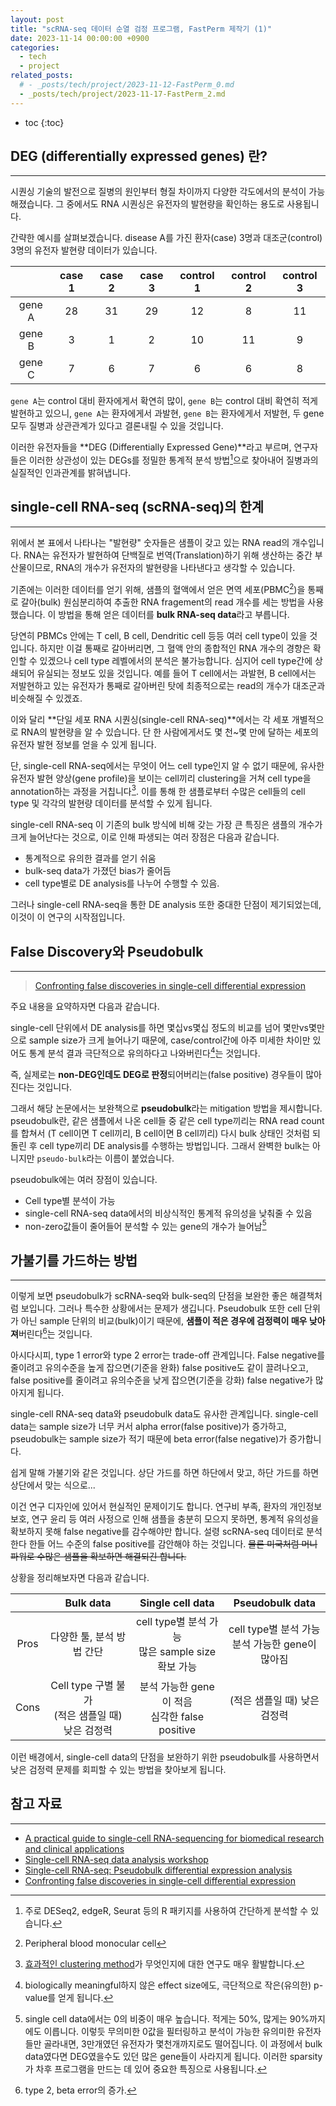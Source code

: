 ```yaml
---
layout: post
title: "scRNA-seq 데이터 순열 검정 프로그램, FastPerm 제작기 (1)"
date: 2023-11-14 00:00:00 +0900
categories:
  - tech
  - project
related_posts:
  # - _posts/tech/project/2023-11-12-FastPerm_0.md
  - _posts/tech/project/2023-11-17-FastPerm_2.md
---
```


* toc
{:toc}

## DEG (differentially expressed genes) 란?
---

시퀀싱 기술의 발전으로 질병의 원인부터 형질 차이까지 다양한 각도에서의 분석이 가능해졌습니다. 
그 중에서도 RNA 시퀀싱은 유전자의 발현량을 확인하는 용도로 사용됩니다.

간략한 예시를 살펴보겠습니다.
disease A를 가진 환자(case) 3명과 대조군(control) 3명의 유전자 발현량 데이터가 있습니다.


|        | case 1 | case 2 | case 3 | control 1 | control 2 | control 3 |
| :----: | :----: | :----: | :----: | :-------: | :-------: | :-------: |
| gene A |   28   |   31   |   29   |    12     |     8     |    11     |
| gene B |   3    |   1    |   2    |    10     |    11     |   9   |
| gene C |   7    |   6    |   7    |     6     |     6     |     8     |


`gene A`는 control 대비 환자에게서 확연히 많이, `gene B`는 control 대비 확연히 적게 발현하고 있으니, `gene A`는 환자에게서 과발현, `gene B`는 환자에게서 저발현, 두 gene 모두 질병과 상관관계가 있다고 결론내릴 수 있을 것입니다. 

이러한 유전자들을 **DEG (Differentially Expressed Gene)**라고 부르며, 연구자들은 이러한 상관성이 있는 DEGs를 정밀한 통계적 분석 방법[^1]으로 찾아내어 질병과의 실질적인 인과관계를 밝혀냅니다.


[^1]:주로 DESeq2, edgeR, Seurat 등의 R 패키지를 사용하여 간단하게 분석할 수 있습니다.





## single-cell RNA-seq (scRNA-seq)의 한계
---

위에서 본 표에서 나타나는 "발현량" 숫자들은 샘플이 갖고 있는 RNA read의 개수입니다.
RNA는 유전자가 발현하여 단백질로 번역(Translation)하기 위해 생산하는 중간 부산물이므로, RNA의 개수가 유전자의 발현량을 나타낸다고 생각할 수 있습니다. 

기존에는 이러한 데이터를 얻기 위해, 샘플의 혈액에서 얻은 면역 세포(PBMC[^2])을 통째로 갈아(bulk) 원심분리하여 추출한 RNA fragement의 read 개수를 세는 방법을 사용했습니다.
이 방법을 통해 얻은 데이터를 **bulk RNA-seq data**라고 부릅니다. 

당연히 PBMCs 안에는 T cell, B cell, Dendritic cell 등등 여러 cell type이 있을 것입니다. 하지만 이걸 통째로 갈아버리면, 그 혈액 안의 종합적인 RNA 개수의 경향은 확인할 수 있겠으나 cell type 레벨에서의 분석은 불가능합니다.
심지어 cell type간에 상쇄되어 유실되는 정보도 있을 것입니다.  예를 들어 T cell에서는 과발현, B cell에서는 저발현하고 있는 유전자가 통째로 갈아버린 탓에 최종적으로는 read의 개수가 대조군과 비슷해질 수 있겠죠.

이와 달리 **단일 세포 RNA 시퀀싱(single-cell RNA-seq)**에서는 각 세포 개별적으로 RNA의 발현량을 알 수 있습니다. 단 한 사람에게서도 몇 천~몇 만에 달하는 세포의 유전자 발현 정보를 얻을 수 있게 됩니다.

단, single-cell RNA-seq에서는 무엇이 어느 cell type인지 알 수 없기 때문에, 유사한 유전자 발현 양상(gene profile)을 보이는 cell끼리 clustering을 거쳐 cell type을 annotation하는 과정을 거칩니다[^3]. 이를 통해 한 샘플로부터 수많은 cell들의 cell type 및 각각의 발현량 데이터를 분석할 수 있게 됩니다.

single-cell RNA-seq 이 기존의 bulk 방식에 비해 갖는 가장 큰 특징은 샘플의 개수가 크게 늘어난다는 것으로, 이로 인해 파생되는 여러 장점은 다음과 같습니다.
- 통계적으로 유의한 결과를 얻기 쉬움
- bulk-seq data가 가졌던 bias가 줄어듬
- cell type별로 DE analysis를 나누어 수행할 수 있음.

그러나 single-cell RNA-seq을 통한 DE analysis 또한 중대한 단점이 제기되었는데, 이것이 이 연구의 시작점입니다. 

[^2]:Peripheral blood monocular cell
[^3]:[효과적인 clustering method](https://bioconductor.org/books/3.15/OSCA.basic/clustering.html)가 무엇인지에 대한 연구도 매우 활발합니다. 



## False Discovery와 Pseudobulk
---

> [Confronting false discoveries in single-cell differential expression](https://www.nature.com/articles/s41467-021-25960-2) 

주요 내용을 요약하자면 다음과 같습니다.

single-cell 단위에서 DE analysis를 하면 몇십vs몇십 정도의 비교를 넘어 몇만vs몇만으로 sample size가 크게 늘어나기 때문에, case/control간에 아주 미세한 차이만 있어도 통계 분석 결과 극단적으로 유의하다고 나와버린다[^4]는 것입니다.

즉, 실제로는 **non-DEG인데도 DEG로 판정**되어버리는(false positive) 경우들이 많아진다는 것입니다.

그래서 해당 논문에서는 보완책으로 **pseudobulk**라는 mitigation 방법을 제시합니다. 
pseudobulk란, 같은 샘플에서 나온 cell들 중 같은 cell type끼리는 RNA read count를 합쳐서 (T cell이면 T cell끼리, B cell이면 B cell끼리) 다시 bulk 상태인 것처럼 되돌린 후 cell type끼리 DE analysis를 수행하는 방법입니다. 
그래서 완벽한 bulk는 아니지만 `pseudo-bulk`라는 이름이 붙었습니다. 

pseudobulk에는 여러 장점이 있습니다.
- Cell type별 분석이 가능
- single-cell RNA-seq data에서의 비상식적인 통계적 유의성을 낮춰줄 수 있음
- non-zero값들이 줄어들어 분석할 수 있는 gene의 개수가 늘어남[^5]

[^4]:biologically meaningful하지 않은 effect size에도, 극단적으로 작은(유의한) p-value를 얻게 됩니다. 

[^5]:single cell data에서는 0의 비중이 매우 높습니다. 적게는 50%, 많게는 90%까지에도 이릅니다. 이렇듯 무의미한 0값을 필터링하고 분석이 가능한 유의미한 유전자들만 골라내면, 3만개였던 유전자가 몇천개까지로도 떨어집니다. 이 과정에서 bulk data였다면 DEG였을수도 있던 많은 gene들이 사라지게 됩니다. 이러한 sparsity가 차후 프로그램을 만드는 데 있어 중요한 특징으로 사용됩니다.








## 가불기를 가드하는 방법
---

이렇게 보면 pseudobulk가 scRNA-seq와 bulk-seq의 단점을 보완한 좋은 해결책처럼 보입니다. 그러나 특수한 상황에서는 문제가 생깁니다. Pseudobulk 또한 cell 단위가 아닌 sample 단위의 비교(bulk)이기 때문에, **샘플이 적은 경우에 검정력이 매우 낮아져**버린다[^6]는 것입니다.

아시다시피, type 1 error와 type 2 error는 trade-off 관계입니다. False negative를 줄이려고 유의수준을 높게 잡으면(기준을 완화) false positive도 같이 끌려나오고, false positive를 줄이려고 유의수준을 낮게 잡으면(기준을 강화) false negative가 많아지게 됩니다.

single-cell RNA-seq data와 pseudobulk data도 유사한 관계입니다. single-cell data는 sample size가 너무 커서 alpha error(false positive)가 증가하고, pseudobulk는 sample size가 적기 때문에 beta error(false negative)가 증가합니다. 

쉽게 말해 가불기와 같은 것입니다. 상단 가드를 하면 하단에서 맞고, 하단 가드를 하면 상단에서 맞는 식으로...

이건 연구 디자인에 있어서 현실적인 문제이기도 합니다. 연구비 부족, 환자의 개인정보 보호, 연구 윤리 등 여러 사정으로 인해 샘플을 충분히 모으지 못하면, 통계적 유의성을 확보하지 못해 false negative를 감수해야만 합니다. 설령 scRNA-seq 데이터로 분석한다 한들 어느 수준의 false positive를 감안해야 하는 것입니다. ~~물론 미국처럼 머니 파워로 수많은 샘플을 확보하면 해결되긴 합니다.~~


상황을 정리해보자면 다음과 같습니다.


|      |              Bulk data               |             Single cell data             |           Pseudobulk data            |
| :--: | :----------------------------------: | :--------------------------------------: | :----------------------------------: |
| Pros |           다양한 툴, 분석 방법 간단            | cell type별 분석 가능<br>많은 sample size 확보 가능 | cell type별 분석 가능<br>분석 가능한 gene이 많아짐 |
| Cons | Cell type 구별 불가<br>(적은 샘플일 때) 낮은 검정력 |  분석 가능한 gene이 적음<br>심각한 false positive   |          (적은 샘플일 때) 낮은 검정력           |


이런 배경에서, single-cell data의 단점을 보완하기 위한 pseudobulk를 사용하면서 낮은 검정력 문제를 회피할 수 있는 방법을 찾아보게 됩니다. 


[^6]:type 2, beta error의 증가.











## 참고 자료
---
- [A practical guide to single-cell RNA-sequencing for biomedical research and clinical applications](https://genomemedicine.biomedcentral.com/articles/10.1186/s13073-017-0467-4)
- [Single-cell RNA-seq data analysis workshop](https://hbctraining.github.io/scRNA-seq_online/schedule/links-to-lessons.html)
- [Single-cell RNA-seq: Pseudobulk differential expression analysis](https://hbctraining.github.io/scRNA-seq_online/lessons/pseudobulk_DESeq2_scrnaseq.html)
- [Confronting false discoveries in single-cell differential expression](https://www.nature.com/articles/s41467-021-25960-2)